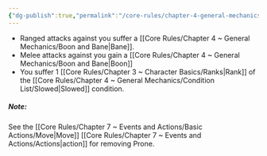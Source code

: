 ```yaml
---
{"dg-publish":true,"permalink":"/core-rules/chapter-4-general-mechanics/condition-list/prone/"}
---
```


- Ranged attacks against you suffer a [[Core Rules/Chapter 4 ~ General Mechanics/Boon and Bane\|Bane]].
- Melee attacks against you gain a [[Core Rules/Chapter 4 ~ General Mechanics/Boon and Bane\|Boon]]
- You suffer 1 [[Core Rules/Chapter 3 ~ Character Basics/Ranks\|Rank]] of the [[Core Rules/Chapter 4 ~ General Mechanics/Condition List/Slowed\|Slowed]] condition.

##### Note: 
See the [[Core Rules/Chapter 7 ~ Events and Actions/Basic Actions/Move\|Move]] [[Core Rules/Chapter 7 ~ Events and Actions/Actions\|action]] for removing Prone.